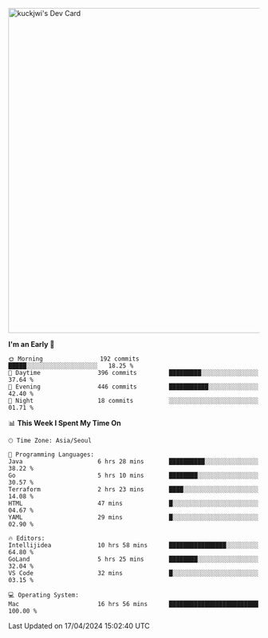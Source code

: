 <a href="https://app.daily.dev/kuckhwancho"><img src="https://api.daily.dev/devcards/v2/efef39c8028947428b3c0b486b9cd9b6.png?r=iz2&type=wide" width="652" alt="kuckjwi's Dev Card"/></a>

<!--START_SECTION:waka-->
**I'm an Early 🐤** 

```text
🌞 Morning                192 commits         █████░░░░░░░░░░░░░░░░░░░░   18.25 % 
🌆 Daytime                396 commits         █████████░░░░░░░░░░░░░░░░   37.64 % 
🌃 Evening                446 commits         ███████████░░░░░░░░░░░░░░   42.40 % 
🌙 Night                  18 commits          ░░░░░░░░░░░░░░░░░░░░░░░░░   01.71 % 
```


📊 **This Week I Spent My Time On** 

```text
🕑︎ Time Zone: Asia/Seoul

💬 Programming Languages: 
Java                     6 hrs 28 mins       ██████████░░░░░░░░░░░░░░░   38.22 % 
Go                       5 hrs 10 mins       ████████░░░░░░░░░░░░░░░░░   30.57 % 
Terraform                2 hrs 23 mins       ████░░░░░░░░░░░░░░░░░░░░░   14.08 % 
HTML                     47 mins             █░░░░░░░░░░░░░░░░░░░░░░░░   04.67 % 
YAML                     29 mins             █░░░░░░░░░░░░░░░░░░░░░░░░   02.90 % 

🔥 Editors: 
Intellijidea             10 hrs 58 mins      ████████████████░░░░░░░░░   64.80 % 
GoLand                   5 hrs 25 mins       ████████░░░░░░░░░░░░░░░░░   32.04 % 
VS Code                  32 mins             █░░░░░░░░░░░░░░░░░░░░░░░░   03.15 % 

💻 Operating System: 
Mac                      16 hrs 56 mins      █████████████████████████   100.00 % 
```


 Last Updated on 17/04/2024 15:02:40 UTC
<!--END_SECTION:waka-->
